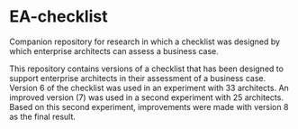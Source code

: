 # EA-checklist
Companion repository for research in which a checklist was designed by which enterprise architects can assess a business case. 

This repository contains versions of a checklist that has been designed to support enterprise architects in their assessment of a business case. Version 6 of the checklist was used in an experiment with 33 architects. An improved version (7) was used in a second experiment with 25 architects. Based on this second experiment, improvements were made with version 8 as the final result. 

